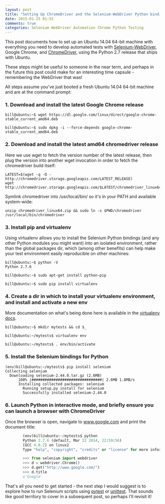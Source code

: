 ```yaml
---
layout: post
title: "Setting Up ChromeDriver and the Selenium-WebDriver Python bindings on Ubuntu 14.04"
date: 2015-01-25 01:55
comments: true
categories: Selenium WebDriver Automation Chrome Python Testing
---
```


This post documents how to set up an Ubuntu 14.04 64-bit machine with everything you need to develop automated tests with <a href="http://docs.seleniumhq.org/docs/03_webdriver.jsp">Selenium-WebDriver</a>, Google Chrome, and <a href="https://sites.google.com/a/chromium.org/chromedriver/">ChromeDriver</a>, using the Python 2.7 release that ships with Ubuntu.

These steps might be useful to someone in the near term, and perhaps in the future this post could make for an interesting time capsule - remembering the WebDriver that was!

All steps assume you've just booted a fresh Ubuntu 14.04 64-bit machine and are at the command prompt:

### 1. Download and install the latest Google Chrome release

```
bill@ubuntu:~$ wget https://dl.google.com/linux/direct/google-chrome-stable_current_amd64.deb

bill@ubuntu:~$ sudo dpkg -i --force-depends google-chrome-stable_current_amd64.deb
```

### 2. Download and install the latest amd64 chromedriver release

Here we use wget to fetch the version number of the latest release, then plug the version into another wget invocation in order to fetch the chromedriver build itself:

```
LATEST=$(wget -q -O - http://chromedriver.storage.googleapis.com/LATEST_RELEASE)
wget http://chromedriver.storage.googleapis.com/$LATEST/chromedriver_linux64.zip
```

Symlink chromedriver into /usr/local/bin/ so it's in your PATH and available system-wide:

```
unzip chromedriver_linux64.zip && sudo ln -s $PWD/chromedriver /usr/local/bin/chromedriver
```

### 3. Install pip and virtualenv

Using virtualenv allows you to install the Selenium Python bindings (and any other Python modules you might want) into an isolated environment, rather than the global packages dir, which (among other benefits) can help make your test environment easily reproducible on other machines:

```
bill@ubuntu:~$ python -V
Python 2.7.6

bill@ubuntu:~$ sudo apt-get install python-pip

bill@ubuntu:~$ sudo pip install virtualenv
```

### 4. Create a dir in which to install your virtualenv environment, and install and activate a new env

More documentation on what's being done here is available in the <a href="https://virtualenv.pypa.io/en/latest/">virtualenv docs</a>.

```
bill@ubuntu:~$ mkdir mytests && cd $_

bill@ubuntu:~/mytests$ virtualenv env

bill@ubuntu:~/mytests$ . env/bin/activate
```

### 5. Install the Selenium bindings for Python

```
(env)bill@ubuntu:~/mytests$ pip install selenium
Collecting selenium
  Downloading selenium-2.44.0.tar.gz (2.6MB)
      100% |################################| 2.6MB 1.8MB/s 
      Installing collected packages: selenium
        Running setup.py install for selenium
        Successfully installed selenium-2.44.0
```

### 6. Launch Python in interactive mode, and briefly ensure you can launch a browser with ChromeDriver

Once the browser is open, navigate to www.google.com and print the document title:

``` python
        (env)bill@ubuntu:~/mytests$ python
        Python 2.7.6 (default, Mar 22 2014, 22:59:56) 
        [GCC 4.8.2] on linux2
        Type "help", "copyright", "credits" or "license" for more information.

        >>> from selenium import webdriver
        >>> d = webdriver.Chrome()
        >>> d.get("http://www.google.com/")
        >>> d.title
        u'Google'
```

That's all you need to get started - the next step I would suggest is to explore how to run
Selenium scripts using <a href="http://pytest.org/latest/">pytest</a> or <a href="https://docs.python.org/2/library/unittest.html">unittest</a>. That sounds like good territory to cover in a subsequent post, so perhaps I'll revisit it!

